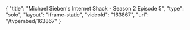 {
    "title": "Michael Sieben's Internet Shack - Season 2 Episode 5",
    "type": "solo",
    "layout": "iframe-static",
    "videoId": "163867",
    "url": "\/tvpembed\/163867"
}